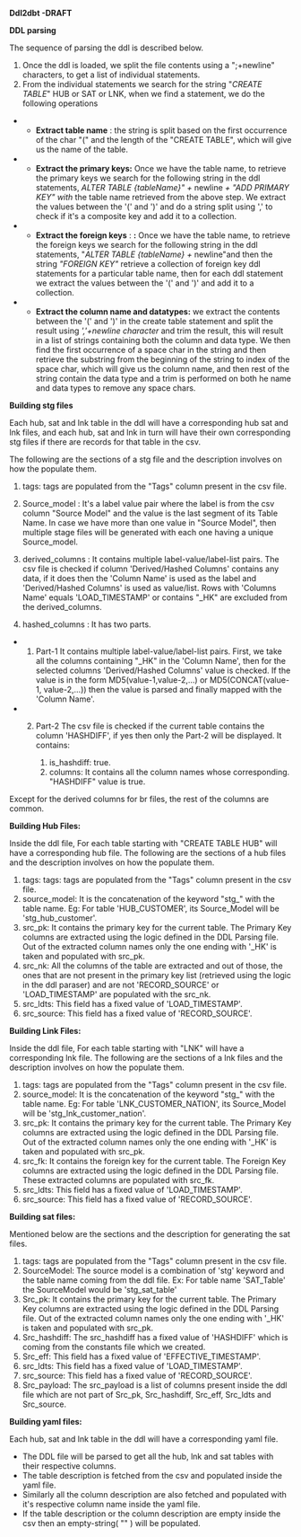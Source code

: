 **Ddl2dbt -DRAFT**

**DDL parsing**

The sequence of parsing the ddl is described below.

1. Once the ddl is loaded, we split the file contents using a &quot;;+newline&quot; characters, to get a list of individual statements.
2. From the individual statements we search for the string &quot;_CREATE TABLE_&quot; HUB or SAT or LNK, when we find a statement, we do the following operations
  - -  **Extract table name** : the string is split based on the first occurrence of the char &quot;(&quot; and the length of the &quot;CREATE TABLE&quot;, which will give us the name of the table.
  - -  **Extract the primary keys:** Once we have the table name, to retrieve the primary keys we search for the following string in the ddl statements, _ALTER TABLE {tableName}&quot; +_ newline _+ &quot;ADD PRIMARY KEY&quot; with_ the table name retrieved from the above step. We extract the values between the &#39;(&#39; and &#39;)&#39; and do a string split using &#39;,&#39; to check if it&#39;s a composite key and add it to a collection.

  - -  **Extract the foreign keys** : **:** Once we have the table name, to retrieve the foreign keys we search for the following string in the ddl statements, &quot;_ALTER TABLE {tableName} +_ newline&quot;and then the string _&quot;FOREIGN KEY&quot;_ retrieve a collection of foreign key ddl statements for a particular table name, then for each ddl statement we extract the values between the &#39;(&#39; and &#39;)&#39; and add it to a collection.

  - -  **Extract the column name and datatypes:** we extract the contents between the &#39;(&#39; and &#39;)&#39; in the create table statement and split the result using _&#39;,&#39;+newline character_ and trim the result, this will result in a list of strings containing both the column and data type. We then find the first occurrence of a space char in the string and then retrieve the substring from the beginning of the string to index of the space char, which will give us the column name, and then rest of the string contain the data type and a trim is performed on both he name and data types to remove any space chars.

**Building stg files**

Each hub, sat and lnk table in the ddl will have a corresponding hub sat and lnk files, and each hub, sat and lnk in turn will have their own corresponding stg files if there are records for that table in the csv.

The following are the sections of a stg file and the description involves on how the populate them.

1. tags: tags are populated from the &quot;Tags&quot; column present in the csv file.
2. Source\_model : It&#39;s a label value pair where the label is from the csv column &quot;Source Model&quot; and the value is the last segment of its Table Name.
In case we have more than one value in &quot;Source Model&quot;, then multiple stage files will be generated with each one having a unique Source\_model.

 3. derived\_columns : It contains multiple label-value/label-list pairs. The csv file is checked if column &#39;Derived/Hashed Columns&#39; contains any data, if it does then the &#39;Column Name&#39; is used as the label and &#39;Derived/Hashed Columns&#39; is used as value/list.
Rows with &#39;Columns Name&#39; equals &#39;LOAD\_TIMESTAMP&#39; or contains &quot;\_HK&quot; are excluded from the derived\_columns.

5. hashed\_columns : It has two parts.

  - 1. Part-1
It contains multiple label-value/label-list pairs. First, we take all the columns containing &quot;\_HK&quot; in the &#39;Column Name&#39;, then for the selected columns &#39;Derived/Hashed Columns&#39; value is checked. If the value is in the form MD5(value-1,value-2,...) or MD5(CONCAT(value-1, value-2,...)) then the value is parsed and finally mapped with the &#39;Column Name&#39;.

  - 2. Part-2
The csv file is checked if the current table contains the column &#39;HASHDIFF&#39;, if yes then only the Part-2 will be displayed.
It contains:

        1. is\_hashdiff: true.
        2. columns:
It contains all the column names whose corresponding. &quot;HASHDIFF&quot; value is true.

Except for the derived columns for br files, the rest of the columns are common.

**Building Hub Files:**

Inside the ddl file, For each table starting with &quot;CREATE TABLE HUB&quot; will have a corresponding hub file.
The following are the sections of a hub files and the description involves on how the populate them.

1. tags: tags: tags are populated from the &quot;Tags&quot; column present in the csv file.
2. source\_model: It is the concatenation of the keyword &quot;stg\_&quot; with the table name.
Eg: For table &#39;HUB\_CUSTOMER&#39;, its Source\_Model will be &#39;stg\_hub\_customer&#39;.
3. src\_pk: It contains the primary key for the current table. The Primary Key columns are extracted using the logic defined in the DDL Parsing file. Out of the extracted column names only the one ending with &#39;\_HK&#39; is taken and populated with src\_pk.
4. src\_nk: All the columns of the table are extracted and out of those, the ones that are not present in the primary key list (retrieved using the logic in the ddl paraser) and are not &#39;RECORD\_SOURCE&#39; or &#39;LOAD\_TIMESTAMP&#39; are populated with the src\_nk.
5. src\_ldts: This field has a fixed value of &#39;LOAD\_TIMESTAMP&#39;.
6. src\_source: This field has a fixed value of &#39;RECORD\_SOURCE&#39;.

**Building Link Files:**

Inside the ddl file, For each table starting with &quot;LNK&quot; will have a corresponding lnk file.
The following are the sections of a lnk files and the description involves on how the populate them.

1. tags: tags are populated from the &quot;Tags&quot; column present in the csv file.
2. source\_model: It is the concatenation of the keyword &quot;stg\_&quot; with the table name.
Eg: For table &#39;LNK\_CUSTOMER\_NATION&#39;, its Source\_Model will be &#39;stg\_lnk\_customer\_nation&#39;.
3. src\_pk: It contains the primary key for the current table. The Primary Key columns are extracted using the logic defined in the DDL Parsing file. Out of the extracted column names only the one ending with &#39;\_HK&#39; is taken and populated with src\_pk.
4. src\_fk: It contains the foreign key for the current table. The Foreign Key columns are extracted using the logic defined in the DDL Parsing file. These extracted columns are populated with src\_fk.
5. src\_ldts: This field has a fixed value of &#39;LOAD\_TIMESTAMP&#39;.
6. src\_source: This field has a fixed value of &#39;RECORD\_SOURCE&#39;.

**Building sat files:**

Mentioned below are the sections and the description for generating the sat files.

1. tags: tags are populated from the &quot;Tags&quot; column present in the csv file.
2. SourceModel: The source model is a combination of &#39;stg&#39; keyword and the table name coming from the ddl file.
Ex: For table name &#39;SAT\_Table&#39; the SourceModel would be &#39;stg\_sat\_table&#39;
3. Src\_pk: It contains the primary key for the current table. The Primary Key columns are extracted using the logic defined in the DDL Parsing file. Out of the extracted column names only the one ending with &#39;\_HK&#39; is taken and populated with src\_pk.
4. Src\_hashdiff: The src\_hashdiff has a fixed value of &#39;HASHDIFF&#39; which is coming from the constants file which we created.
5. Src\_eff: This field has a fixed value of &#39;EFFECTIVE\_TIMESTAMP&#39;.
6. src\_ldts: This field has a fixed value of &#39;LOAD\_TIMESTAMP&#39;.
7. src\_source: This field has a fixed value of &#39;RECORD\_SOURCE&#39;.
8. Src\_payload: The src\_payload is a list of columns present inside the ddl file which are not part of Src\_pk, Src\_hashdiff, Src\_eff, Src\_ldts and Src\_source.

**Building yaml files:**

Each hub, sat and lnk table in the ddl will have a corresponding yaml file.

- The DDL file will be parsed to get all the hub, lnk and sat tables with their respective columns.
- The table description is fetched from the csv and populated inside the yaml file.
- Similarly all the column description are also fetched and populated with it's respective column name inside the yaml file.
- If the table description or the column description are empty inside the csv then an empty-string( "" ) will be populated.
